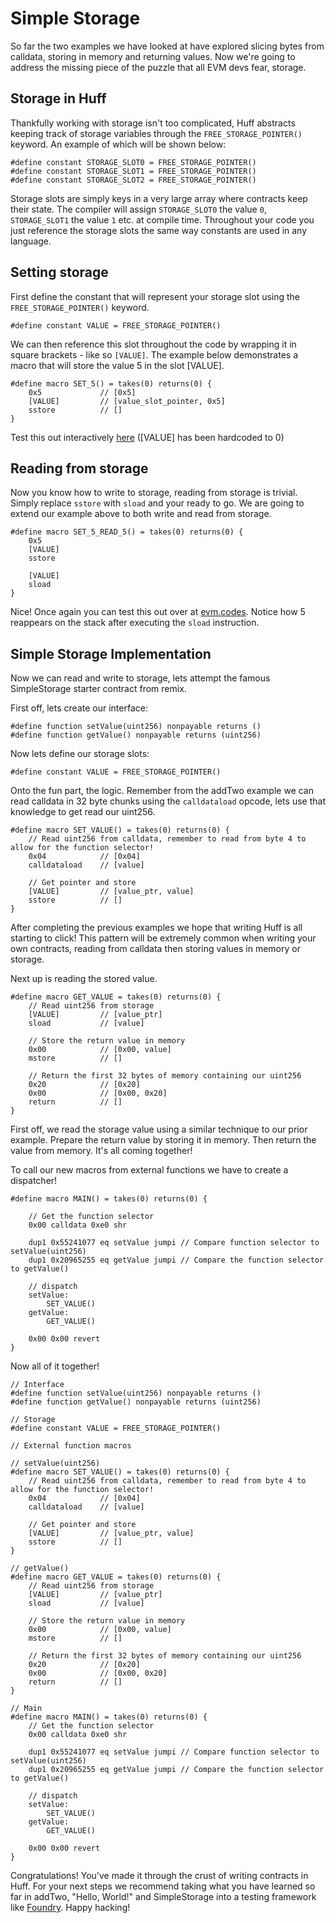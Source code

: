 
# Simple Storage
So far the two examples we have looked at have explored slicing bytes from calldata, storing in memory and returning values. Now we're going to address the missing piece of the puzzle that all EVM devs fear, storage.

## Storage in Huff
Thankfully working with storage isn't too complicated, Huff abstracts keeping track of storage variables through the `FREE_STORAGE_POINTER()` keyword. An example of which will be shown below:

```
#define constant STORAGE_SLOT0 = FREE_STORAGE_POINTER()
#define constant STORAGE_SLOT1 = FREE_STORAGE_POINTER()
#define constant STORAGE_SLOT2 = FREE_STORAGE_POINTER()
```

Storage slots are simply keys in a very large array where contracts keep their state. The compiler will assign `STORAGE_SLOT0` the value `0`, `STORAGE_SLOT1` the value `1` etc. at compile time. Throughout your code you just reference the storage slots the same way constants are used in any language.

## Setting storage

First define the constant that will represent your storage slot using the `FREE_STORAGE_POINTER()` keyword.
```
#define constant VALUE = FREE_STORAGE_POINTER()
```
We can then reference this slot throughout the code by wrapping it in square brackets - like so `[VALUE]`. The example below demonstrates a macro that will store the value 5 in the slot [VALUE].
```
#define macro SET_5() = takes(0) returns(0) {
    0x5             // [0x5] 
    [VALUE]         // [value_slot_pointer, 0x5]
    sstore          // []
}
```

Test this out interactively [here](https://www.evm.codes/playground?unit=Wei&codeType=Bytecode&code='6005600055'_) ([VALUE] has been hardcoded to 0)

## Reading from storage
Now you know how to write to storage, reading from storage is trivial. Simply replace `sstore` with `sload` and your ready to go. We are going to extend our example above to both write and read from storage.
```
#define macro SET_5_READ_5() = takes(0) returns(0) {
    0x5
    [VALUE]
    sstore

    [VALUE]
    sload
}
```

Nice! Once again you can test this out over at [evm.codes](https://www.evm.codes/playground?unit=Wei&codeType=Bytecode&code='6005600055600054'_). Notice how 5 reappears on the stack after executing the `sload` instruction.

## Simple Storage Implementation
Now we can read and write to storage, lets attempt the famous SimpleStorage starter contract from remix.

First off, lets create our interface:
```
#define function setValue(uint256) nonpayable returns ()
#define function getValue() nonpayable returns (uint256)
```

Now lets define our storage slots:
```
#define constant VALUE = FREE_STORAGE_POINTER()
```

Onto the fun part, the logic. Remember from the addTwo example we can read calldata in 32 byte chunks using the `calldataload` opcode, lets use that knowledge to get read our uint256.

```
#define macro SET_VALUE() = takes(0) returns(0) {
    // Read uint256 from calldata, remember to read from byte 4 to allow for the function selector! 
    0x04            // [0x04]
    calldataload    // [value]

    // Get pointer and store
    [VALUE]         // [value_ptr, value]
    sstore          // []
}
```

After completing the previous examples we hope that writing Huff is all starting to click! This pattern will be extremely common when writing your own contracts, reading from calldata then storing values in memory or storage.

Next up is reading the stored value. 
```
#define macro GET_VALUE = takes(0) returns(0) {
    // Read uint256 from storage
    [VALUE]         // [value_ptr]
    sload           // [value]

    // Store the return value in memory
    0x00            // [0x00, value]
    mstore          // []

    // Return the first 32 bytes of memory containing our uint256
    0x20            // [0x20]
    0x00            // [0x00, 0x20]
    return          // []
}
```
First off, we read the storage value using a similar technique to our prior example. Prepare the return value by storing it in memory. Then return the value from memory. It's all coming together!

To call our new macros from external functions we have to create a dispatcher! 
```
#define macro MAIN() = takes(0) returns(0) {
    
    // Get the function selector
    0x00 calldata 0xe0 shr

    dup1 0x55241077 eq setValue jumpi // Compare function selector to setValue(uint256)
    dup1 0x20965255 eq getValue jumpi // Compare the function selector to getValue()

    // dispatch
    setValue:
        SET_VALUE()
    getValue:
        GET_VALUE()

    0x00 0x00 revert
}
```

Now all of it together!
```
// Interface
#define function setValue(uint256) nonpayable returns ()
#define function getValue() nonpayable returns (uint256)

// Storage
#define constant VALUE = FREE_STORAGE_POINTER()

// External function macros

// setValue(uint256)
#define macro SET_VALUE() = takes(0) returns(0) {
    // Read uint256 from calldata, remember to read from byte 4 to allow for the function selector! 
    0x04            // [0x04]
    calldataload    // [value]

    // Get pointer and store
    [VALUE]         // [value_ptr, value]
    sstore          // []
}

// getValue()
#define macro GET_VALUE = takes(0) returns(0) {
    // Read uint256 from storage
    [VALUE]         // [value_ptr]
    sload           // [value]

    // Store the return value in memory
    0x00            // [0x00, value]
    mstore          // []

    // Return the first 32 bytes of memory containing our uint256
    0x20            // [0x20]
    0x00            // [0x00, 0x20]
    return          // []
}

// Main
#define macro MAIN() = takes(0) returns(0) {
    // Get the function selector
    0x00 calldata 0xe0 shr

    dup1 0x55241077 eq setValue jumpi // Compare function selector to setValue(uint256)
    dup1 0x20965255 eq getValue jumpi // Compare the function selector to getValue()

    // dispatch
    setValue:
        SET_VALUE()
    getValue:
        GET_VALUE()

    0x00 0x00 revert
}
```

Congratulations! You've made it through the crust of writing contracts in Huff. For your next steps we recommend taking what you have learned so far in addTwo, "Hello, World!" and SimpleStorage into a testing framework like [Foundry](http://localhost:8080/tutorial/huff-testing/). Happy hacking!
